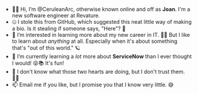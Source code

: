 - 👋🏼 Hi, I’m @CeruleanArc, otherwise known online and off as **Joan**. I'm a new software engineer at Revature.
- 🤐 I stole this from GitHub, which suggested this neat little way of making a bio. Is it stealing if someone says, "Here"? 🤔
- 👀 I’m interested in learning more about my new career in IT. 👩‍💻 But I like to learn about *anything* at all. Especially when it's about something that's "out of this world." 🪐
- 🌱 I’m currently learning a *lot* more about **ServiceNow** than I ever thought I would! 😝📚 It's fun!
- 💞️ I don't know what those two hearts are doing, but I don't trust them. 🕵️‍♀️
- 📫 Email me if you like, but I promise you that I know very little. 😅